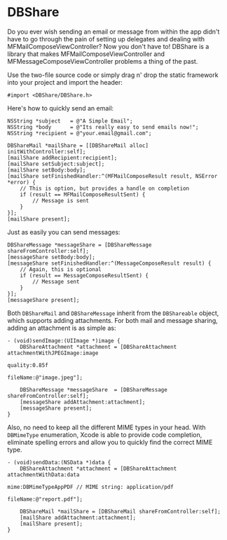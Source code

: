 DBShare
=======

Do you ever wish sending an email or message from within the app didn't have to go through the pain of setting up delegates and dealing with MFMailComposeViewController? Now you don't have to! DBShare is a library that makes MFMailComposeViewController and MFMessageComposeViewController problems a thing of the past.

Use the two-file source code or simply drag n' drop the static framework into your project and import the header:
```objc
#import <DBShare/DBShare.h>
```

Here's how to quickly send an email:
```objc
NSString *subject   = @"A Simple Email";
NSString *body      = @"Its really easy to send emails now!";
NSString *recipient = @"your.email@gmail.com";

DBShareMail *mailShare = [[DBShareMail alloc] initWithController:self];
[mailShare addRecipient:recipient];
[mailShare setSubject:subject];
[mailShare setBody:body];
[mailShare setFinishedHandler:^(MFMailComposeResult result, NSError *error) {
    // This is option, but provides a handle on completion
    if (result == MFMailComposeResultSent) {
        // Message is sent
    }
}];
[mailShare present];
```

Just as easily you can send messages:
```objc
DBShareMessage *messageShare = [DBShareMessage shareFromController:self];
[messageShare setBody:body];
[messageShare setFinishedHandler:^(MessageComposeResult result) {
    // Again, this is optional
    if (result == MessageComposeResultSent) {
        // Message sent
    }
}];
[messageShare present];
```

Both <code>DBShareMail</code> and <code>DBShareMessage</code> inherit from the <code>DBShareable</code> object, which supports adding attachments. For both mail and message sharing, adding an attachment is as simple as:
```objc
- (void)sendImage:(UIImage *)image {
    DBShareAttachment *attachment = [DBShareAttachment attachmentWithJPEGImage:image 
                                                                       quality:0.85f 
                                                                      fileName:@"image.jpeg"];
                                                                      
    DBShareMessage *messageShare  = [DBShareMessage shareFromController:self];
    [messageShare addAttachment:attachment];
    [messageShare present];
}
```

Also, no need to keep all the different MIME types in your head. With <code>DBMimeType</code> enumeration, Xcode is able to provide code completion, eliminate spelling errors and allow you to quickly find the correct MIME type.
```objc
- (void)sendData:(NSData *)data {
    DBShareAttachment *attachment = [DBShareAttachment attachmentWithData:data 
                                                                     mime:DBMimeTypeAppPDF // MIME string: application/pdf 
                                                                 fileName:@"report.pdf"]; 
                                                                 
    DBShareMail *mailShare = [DBShareMail shareFromController:self];
    [mailShare addAttachment:attachment];
    [mailShare present];
}
```
